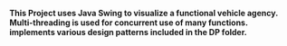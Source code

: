 **This Project uses Java Swing to visualize a functional vehicle agency.<br>
Multi-threading is used for concurrent use of many functions.<br>
implements various design patterns included in the DP folder.**
